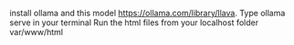 install ollama and this model https://ollama.com/library/llava.
Type ollama serve in your terminal
Run the html files from your localhost folder var/www/html 
